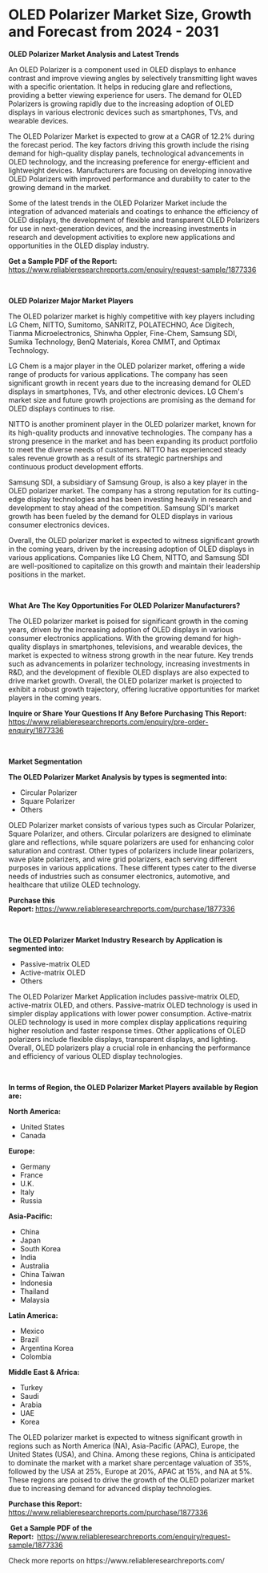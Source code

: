 <p><h1>OLED Polarizer Market Size, Growth and Forecast from 2024 - 2031</h1></p><p><strong>OLED Polarizer Market Analysis and Latest Trends</strong></p>
<p><p>An OLED Polarizer is a component used in OLED displays to enhance contrast and improve viewing angles by selectively transmitting light waves with a specific orientation. It helps in reducing glare and reflections, providing a better viewing experience for users. The demand for OLED Polarizers is growing rapidly due to the increasing adoption of OLED displays in various electronic devices such as smartphones, TVs, and wearable devices.</p><p>The OLED Polarizer Market is expected to grow at a CAGR of 12.2% during the forecast period. The key factors driving this growth include the rising demand for high-quality display panels, technological advancements in OLED technology, and the increasing preference for energy-efficient and lightweight devices. Manufacturers are focusing on developing innovative OLED Polarizers with improved performance and durability to cater to the growing demand in the market.</p><p>Some of the latest trends in the OLED Polarizer Market include the integration of advanced materials and coatings to enhance the efficiency of OLED displays, the development of flexible and transparent OLED Polarizers for use in next-generation devices, and the increasing investments in research and development activities to explore new applications and opportunities in the OLED display industry.</p></p>
<p><strong>Get a Sample PDF of the Report:&nbsp;</strong> <a href="https://www.reliableresearchreports.com/enquiry/request-sample/1877336">https://www.reliableresearchreports.com/enquiry/request-sample/1877336</a></p>
<p>&nbsp;</p>
<p><strong>OLED Polarizer Major Market Players</strong></p>
<p><p>The OLED polarizer market is highly competitive with key players including LG Chem, NITTO, Sumitomo, SANRITZ, POLATECHNO, Ace Digitech, Tianma Microelectronics, Shinwha Oppler, Fine-Chem, Samsung SDI, Sumika Technology, BenQ Materials, Korea CMMT, and Optimax Technology.</p><p>LG Chem is a major player in the OLED polarizer market, offering a wide range of products for various applications. The company has seen significant growth in recent years due to the increasing demand for OLED displays in smartphones, TVs, and other electronic devices. LG Chem's market size and future growth projections are promising as the demand for OLED displays continues to rise.</p><p>NITTO is another prominent player in the OLED polarizer market, known for its high-quality products and innovative technologies. The company has a strong presence in the market and has been expanding its product portfolio to meet the diverse needs of customers. NITTO has experienced steady sales revenue growth as a result of its strategic partnerships and continuous product development efforts.</p><p>Samsung SDI, a subsidiary of Samsung Group, is also a key player in the OLED polarizer market. The company has a strong reputation for its cutting-edge display technologies and has been investing heavily in research and development to stay ahead of the competition. Samsung SDI's market growth has been fueled by the demand for OLED displays in various consumer electronics devices.</p><p>Overall, the OLED polarizer market is expected to witness significant growth in the coming years, driven by the increasing adoption of OLED displays in various applications. Companies like LG Chem, NITTO, and Samsung SDI are well-positioned to capitalize on this growth and maintain their leadership positions in the market.</p></p>
<p>&nbsp;</p>
<p><strong>What Are The Key Opportunities For OLED Polarizer Manufacturers?</strong></p>
<p><p>The OLED polarizer market is poised for significant growth in the coming years, driven by the increasing adoption of OLED displays in various consumer electronics applications. With the growing demand for high-quality displays in smartphones, televisions, and wearable devices, the market is expected to witness strong growth in the near future. Key trends such as advancements in polarizer technology, increasing investments in R&D, and the development of flexible OLED displays are also expected to drive market growth. Overall, the OLED polarizer market is projected to exhibit a robust growth trajectory, offering lucrative opportunities for market players in the coming years.</p></p>
<p><strong>Inquire or Share Your Questions If Any Before Purchasing This Report:</strong> <a href="https://www.reliableresearchreports.com/enquiry/pre-order-enquiry/1877336">https://www.reliableresearchreports.com/enquiry/pre-order-enquiry/1877336</a></p>
<p>&nbsp;</p>
<p><strong>Market Segmentation</strong></p>
<p><strong>The OLED Polarizer Market Analysis by types is segmented into:</strong></p>
<p><ul><li>Circular Polarizer</li><li>Square Polarizer</li><li>Others</li></ul></p>
<p><p>OLED Polarizer market consists of various types such as Circular Polarizer, Square Polarizer, and others. Circular polarizers are designed to eliminate glare and reflections, while square polarizers are used for enhancing color saturation and contrast. Other types of polarizers include linear polarizers, wave plate polarizers, and wire grid polarizers, each serving different purposes in various applications. These different types cater to the diverse needs of industries such as consumer electronics, automotive, and healthcare that utilize OLED technology.</p></p>
<p><strong>Purchase this Report:&nbsp;</strong><a href="https://www.reliableresearchreports.com/purchase/1877336">https://www.reliableresearchreports.com/purchase/1877336</a></p>
<p>&nbsp;</p>
<p><strong>The OLED Polarizer Market Industry Research by Application is segmented into:</strong></p>
<p><ul><li>Passive-matrix OLED</li><li>Active-matrix OLED</li><li>Others</li></ul></p>
<p><p>The OLED Polarizer Market Application includes passive-matrix OLED, active-matrix OLED, and others. Passive-matrix OLED technology is used in simpler display applications with lower power consumption. Active-matrix OLED technology is used in more complex display applications requiring higher resolution and faster response times. Other applications of OLED polarizers include flexible displays, transparent displays, and lighting. Overall, OLED polarizers play a crucial role in enhancing the performance and efficiency of various OLED display technologies.</p></p>
<p>&nbsp;</p>
<p><strong>In terms of Region, the OLED Polarizer Market Players available by Region are:</strong></p>
<p>
    <p> <strong> North America: </strong>
        <ul>
            <li>United States</li>
            <li>Canada</li>
        </ul>
        </p> 
    <p> <strong> Europe: </strong>
        <ul>
            <li>Germany</li>
            <li>France</li>
            <li>U.K.</li>
            <li>Italy</li>
            <li>Russia</li>
        </ul>
        </p> 
    <p> <strong> Asia-Pacific: </strong>
        <ul>
            <li>China</li>
            <li>Japan</li>
            <li>South Korea</li>
            <li>India</li>
            <li>Australia</li>
            <li>China Taiwan</li>
            <li>Indonesia</li>
            <li>Thailand</li>
            <li>Malaysia</li>
        </ul>
        </p> 
    <p> <strong> Latin America: </strong>
        <ul>
            <li>Mexico</li>
            <li>Brazil</li>
            <li>Argentina Korea</li>
            <li>Colombia</li>
        </ul>
        </p> 
    <p> <strong> Middle East & Africa: </strong>
        <ul>
            <li>Turkey</li>
            <li>Saudi</li>
            <li>Arabia</li>
            <li>UAE</li>
            <li>Korea</li>
        </ul>
    </p>
    </p>
<p><p>The OLED polarizer market is expected to witness significant growth in regions such as North America (NA), Asia-Pacific (APAC), Europe, the United States (USA), and China. Among these regions, China is anticipated to dominate the market with a market share percentage valuation of 35%, followed by the USA at 25%, Europe at 20%, APAC at 15%, and NA at 5%. These regions are poised to drive the growth of the OLED polarizer market due to increasing demand for advanced display technologies.</p></p>
<p><strong>Purchase this Report: </strong><a href="https://www.reliableresearchreports.com/purchase/1877336">https://www.reliableresearchreports.com/purchase/1877336</a></p>
<p>&nbsp;<strong>Get a Sample PDF of the Report:&nbsp;&nbsp;</strong><a href="https://www.reliableresearchreports.com/enquiry/request-sample/1877336">https://www.reliableresearchreports.com/enquiry/request-sample/1877336</a></p>
<p><strong></strong></p>
<p>Check more reports on https://www.reliableresearchreports.com/</p>